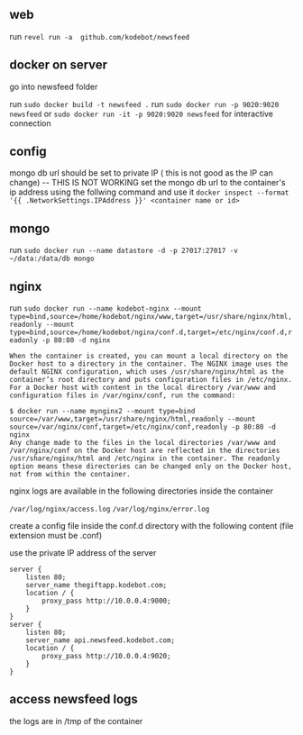 ## web
run `revel run -a  github.com/kodebot/newsfeed`

## docker on server

go into newsfeed folder

run `sudo docker build -t newsfeed .`
run `sudo docker run -p 9020:9020 newsfeed` or `sudo docker run -it -p 9020:9020 newsfeed` for interactive connection


## config
mongo db url should be set to private IP ( this is not good as the IP can change) -- THIS IS NOT WORKING
set the mongo db url to the container's ip address using the follwing command and use it
`docker inspect --format '{{ .NetworkSettings.IPAddress }}' <container name or id>`

## mongo
run `sudo docker run --name datastore -d -p 27017:27017 -v ~/data:/data/db mongo`

## nginx

run `sudo docker run --name kodebot-nginx --mount type=bind,source=/home/kodebot/nginx/www,target=/usr/share/nginx/html,readonly --mount type=bind,source=/home/kodebot/nginx/conf.d,target=/etc/nginx/conf.d,readonly -p 80:80 -d nginx`

```
When the container is created, you can mount a local directory on the Docker host to a directory in the container. The NGINX image uses the default NGINX configuration, which uses /usr/share/nginx/html as the container’s root directory and puts configuration files in /etc/nginx. For a Docker host with content in the local directory /var/www and configuration files in /var/nginx/conf, run the command:

$ docker run --name mynginx2 --mount type=bind source=/var/www,target=/usr/share/nginx/html,readonly --mount source=/var/nginx/conf,target=/etc/nginx/conf,readonly -p 80:80 -d nginx
Any change made to the files in the local directories /var/www and /var/nginx/conf on the Docker host are reflected in the directories /usr/share/nginx/html and /etc/nginx in the container. The readonly option means these directories can be changed only on the Docker host, not from within the container.
```

nginx logs are available in the following directories inside the container 

`/var/log/nginx/access.log`
`/var/log/nginx/error.log`

create a config file inside the conf.d directory with the following content (file extension must be .conf)

use the private IP address of the server

```
server {
    listen 80;
    server_name thegiftapp.kodebot.com;
    location / {
        proxy_pass http://10.0.0.4:9000;
    }
}
server {
    listen 80;
    server_name api.newsfeed.kodebot.com;
    location / {
        proxy_pass http://10.0.0.4:9020;
    }
}
```

## access newsfeed logs
the logs are in /tmp of the container